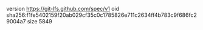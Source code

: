 version https://git-lfs.github.com/spec/v1
oid sha256:f1fe5402159f20ab029cf35c0c1785826e711c2634ff4b783c9f686fc29004a7
size 5849
